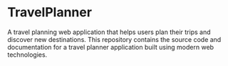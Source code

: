 # TravelPlanner
A travel planning web application that helps users plan their trips and discover new destinations. This repository contains the source code and documentation for a travel planner application built using modern web technologies.
